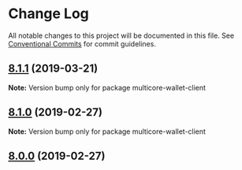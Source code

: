 # Change Log

All notable changes to this project will be documented in this file.
See [Conventional Commits](https://conventionalcommits.org) for commit guidelines.

## [8.1.1](https://github.com/bitpay/multicore-wallet-client/compare/v8.1.0...v8.1.1) (2019-03-21)

**Note:** Version bump only for package multicore-wallet-client

## [8.1.0](https://github.com/bitpay/multicore-wallet-client/compare/v5.0.0-beta.44...v8.1.0) (2019-02-27)

**Note:** Version bump only for package multicore-wallet-client

## [8.0.0](https://github.com/bitpay/multicore-wallet-client/compare/v5.0.0-beta.44...v8.0.0) (2019-02-27)
